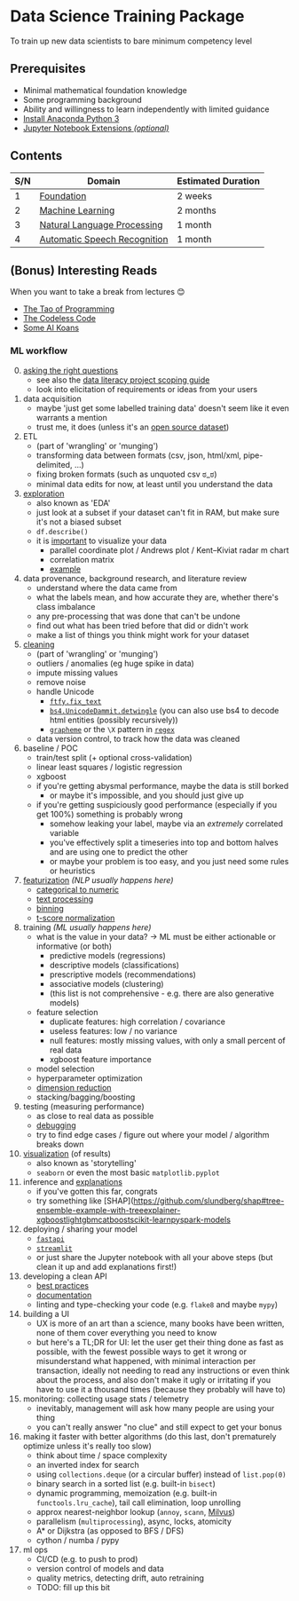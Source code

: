 #   Data Science Training Package
To train up new data scientists to bare minimum competency level


##  Prerequisites
*   Minimal mathematical foundation knowledge
*   Some programming background
*   Ability and willingness to learn independently with limited guidance
*   [Install Anaconda Python 3](https://www.anaconda.com/distribution/#download-section)
*   [Jupyter Notebook Extensions *(optional)*](https://jupyter-contrib-nbextensions.readthedocs.io/en/latest/)


##  Contents
| S/N | Domain                                                                     | Estimated Duration |
|-----|----------------------------------------------------------------------------|--------------------|
| 1   | [Foundation](Foundation/README.md)                                         | 2 weeks            |
| 2   | [Machine Learning](Machine%20Learning/README.md)                           | 2 months           |
| 3   | [Natural Language Processing](Natural%20Language%20Processing/README.md)   | 1 month            |
| 4   | [Automatic Speech Recognition](Automatic%20Speech%20Recognition/README.md) | 1 month            |


##  (Bonus) Interesting Reads
When you want to take a break from lectures 😊
*    [The Tao of Programming](http://www.mit.edu/~xela/tao.html)
*    [The Codeless Code](http://www.thecodelesscode.com/contents)
*    [Some AI Koans](http://catb.org/jargon/html/koans.html)


### ML workflow
0.  [asking the right questions](https://developers.google.com/machine-learning/problem-framing)
    *   see also the [data literacy project scoping guide](https://go.gov.sg/project-scoping-guide)
    *   look into elicitation of requirements or ideas from your users
1.  data acquisition
    *   maybe 'just get some labelled training data' doesn't seem like it even warrants a mention
    *   trust me, it does (unless it's an [open source dataset](https://datasetsearch.research.google.com))
2.  ETL
    *   (part of 'wrangling' or 'munging')
    *   transforming data between formats (csv, json, html/xml, pipe-delimited, ...)
    *   fixing broken formats (such as unquoted csv ಠ_ಠ)
    *   minimal data edits for now, at least until you understand the data
3.  [exploration](https://developers.google.com/machine-learning/guides/good-data-analysis)
    *   also known as 'EDA'
    *   just look at a subset if your dataset can't fit in RAM, but make sure it's not a biased subset
    *   `df.describe()`
    *   it is [important](https://www.autodeskresearch.com/publications/samestats) to visualize your data
        *   parallel coordinate plot / Andrews plot  / Kent–Kiviat radar m chart
        *   correlation matrix
        *   [example](https://www.kaggle.com/mervinpraison/seaborn-to-visualize-iris-data/notebook)
4.  data provenance, background research, and literature review 
    *   understand where the data came from
    *   what the labels mean, and how accurate they are, whether there's class imbalance
    *   any pre-processing that was done that can't be undone
    *   find out what has been tried before that did or didn't work
    *   make a list of things you think might work for your dataset
5.  [cleaning](https://www.kaggle.com/learn/data-cleaning)
    *   (part of 'wrangling' or 'munging')
    *   outliers / anomalies (eg huge spike in data)
    *   impute missing values
    *   remove noise
    *   handle Unicode
        *   [`ftfy.fix_text`](https://pypi.org/project/ftfy)
        *   [`bs4.UnicodeDammit.detwingle`](https://pypi.org/project/beautifulsoup4)
            (you can also use bs4 to decode html entities (possibly recursively))
        *   [`grapheme`](https://pypi.org/project/grapheme)
            or the `\X` pattern in [`regex`](https://pypi.org/project/beautifulsoup4)
    *   data version control, to track how the data was cleaned
6.  baseline / POC
    *   train/test split (+ optional cross-validation)
    *   linear least squares / logistic regression
    *   xgboost
    *   if you're getting abysmal performance, maybe the data is still borked
        *   or maybe it's impossible, and you should just give up
    *   if you're getting suspiciously good performance (especially if you get 100%) something is probably wrong
        *   somehow leaking your label, maybe via an *extremely* correlated variable 
        *   you've effectively split a timeseries into top and bottom halves and are using one to predict the other
        *   or maybe your problem is too easy, and you just need some rules or heuristics 
7.  [featurization](https://www.kaggle.com/learn/feature-engineering) *(NLP usually happens here)*
    *   [categorical to numeric](https://developers.google.com/machine-learning/data-prep/transform/transform-categorical)
    *   [text processing](https://www.kaggle.com/learn/natural-language-processing)
    *   [binning](https://developers.google.com/machine-learning/data-prep/transform/bucketing)
    *   [t-score normalization](https://developers.google.com/machine-learning/data-prep/transform/normalization)
8.  training *(ML usually happens here)*
    *   what is the value in your data? -> ML must be either actionable or informative (or both)
        *   predictive models (regressions)
        *   descriptive models (classifications)
        *   prescriptive models (recommendations)
        *   associative models (clustering)
        *   (this list is not comprehensive - e.g. there are also generative models)
    *   feature selection
        *   duplicate features: high correlation / covariance
        *   useless features: low / no variance
        *   null features: mostly missing values, with only a small percent of real data
        *   xgboost feature importance
    *   model selection
    *   hyperparameter optimization
    *   [dimension reduction](https://en.wikipedia.org/wiki/Curse_of_dimensionality)
    *   stacking/bagging/boosting
9.  testing (measuring performance)
    *   as close to real data as possible
    *   [debugging](https://developers.google.com/machine-learning/testing-debugging)
    *   try to find edge cases / figure out where your model / algorithm breaks down
10. [visualization](https://www.kaggle.com/learn/data-visualization) (of results)
    *   also known as 'storytelling'
    *   `seaborn` or even the most basic `matplotlib.pyplot`
11. inference and [explanations](https://www.kaggle.com/learn/machine-learning-explainability)
    *   if you've gotten this far, congrats
    *   try something like [SHAP](https://github.com/slundberg/shap#tree-ensemble-example-with-treeexplainer-xgboostlightgbmcatboostscikit-learnpyspark-models
12. deploying / sharing your model
    *   [`fastapi`](https://fastapi.tiangolo.com/)
    *   [`streamlit`](https://streamlit.io)
    *   or just share the Jupyter notebook with all your above steps (but clean it up and add explanations first!)
13. developing a clean API
    *   [best practices](https://docs.microsoft.com/en-us/azure/architecture/best-practices/api-design)
    *   [documentation](https://documentation.divio.com)
    *   linting and type-checking your code (e.g. `flake8` and maybe `mypy`)
14. building a UI
    *   UX is more of an art than a science,
        many books have been written,
        none of them cover everything you need to know
    *   but here's a TL;DR for UI: 
        let the user get their thing done as fast as possible, 
        with the fewest possible ways to get it wrong or misunderstand what happened,
        with minimal interaction per transaction,
        ideally not needing to read any instructions or even think about the process,
        and also don't make it ugly 
        or irritating if you have to use it a thousand times (because they probably will have to) 
15. monitoring: collecting usage stats / telemetry
    *   inevitably, management will ask how many people are using your thing
    *   you can't really answer "no clue" and still expect to get your bonus
16. making it faster with better algorithms (do this last, don't prematurely optimize unless it's really too slow)
    *   think about time / space complexity
    *   an inverted index for search
    *   using `collections.deque` (or a circular buffer) instead of `list.pop(0)`
    *   binary search in a sorted list (e.g. built-in `bisect`)
    *   dynamic programming, memoization (e.g. built-in `functools.lru_cache`), tail call elimination, loop unrolling
    *   approx nearest-neighbor lookup (`annoy`, `scann`, [Milvus](https://milvus.io))
    *   parallelism (`multiprocessing`), async, locks, atomicity
    *   A* or Dijkstra (as opposed to BFS / DFS)
    *   cython / numba / pypy
17. ml ops
    *   CI/CD (e.g. to push to prod)
    *   version control of models and data
    *   quality metrics, detecting drift, auto retraining
    *   TODO: fill up this bit
